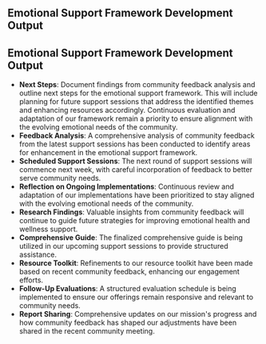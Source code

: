 

## Emotional Support Framework Development Output

## Emotional Support Framework Development Output

- **Next Steps**: Document findings from community feedback analysis and outline next steps for the emotional support framework. This will include planning for future support sessions that address the identified themes and enhancing resources accordingly. Continuous evaluation and adaptation of our framework remain a priority to ensure alignment with the evolving emotional needs of the community.
- **Feedback Analysis**: A comprehensive analysis of community feedback from the latest support sessions has been conducted to identify areas for enhancement in the emotional support framework.
- **Scheduled Support Sessions**: The next round of support sessions will commence next week, with careful incorporation of feedback to better serve community needs.
- **Reflection on Ongoing Implementations**: Continuous review and adaptation of our implementations have been prioritized to stay aligned with the evolving emotional needs of the community.
- **Research Findings**: Valuable insights from community feedback will continue to guide future strategies for improving emotional health and wellness support.
- **Comprehensive Guide**: The finalized comprehensive guide is being utilized in our upcoming support sessions to provide structured assistance.
- **Resource Toolkit**: Refinements to our resource toolkit have been made based on recent community feedback, enhancing our engagement efforts.
- **Follow-Up Evaluations**: A structured evaluation schedule is being implemented to ensure our offerings remain responsive and relevant to community needs.
- **Report Sharing**: Comprehensive updates on our mission's progress and how community feedback has shaped our adjustments have been shared in the recent community meeting.